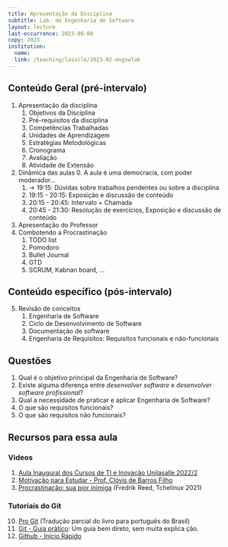 ```yaml
---
title: Apresentação da Disciplina
subtitle: Lab. de Engenharia de Software
layout: lecture
last-occurrence: 2023-08-08
copy: 2023
institution:
  name: 
  link: /teaching/lasalle/2023-02-engswlab
---
```


## Conteúdo Geral (pré-intervalo)

1. Apresentação da disciplina
    1. Objetivos da Disciplina
    2. Pré-requisitos da disciplina
    3. Competências Trabalhadas
    4. Unidades de Aprendizagem
    5. Estratégias Metodológicas
    6. Cronograma
    7. Avaliação
    8. Atividade de Extensão
2. Dinâmica das aulas
    0. A aula é uma democracia, com poder moderador...
    1. -> 19:15: Dúvidas sobre trabalhos pendentes ou sobre a disciplina
    2. 19:15 - 20:15: Exposição e discussão de conteúdo
    4. 20:15 - 20:45: Intervalo + Chamada
    5. 20:45 - 21:30: Resolução de exercícios, Exposição e discussão de conteúdo
3. Apresentação do Professor
4. Combotendo a Procrastinação
    1. TODO list
    2. Pomodoro
    3. Bullet Journal
    4. GTD
    5. SCRUM, Kabnan board, ...

## Conteúdo específico (pós-intervalo)

5. Revisão de conceitos
    1. Engenharia de Software
    2. Ciclo de Desenvolvimento de Software
    3. Documentação de software
    4. Engenharia de Requisitos: Requisitos funcionais e não-funcionais

## Questões

1. Qual é o objetivo principal da Engenharia de Software?
2. Existe alguma diferença entre _desenvolver software_ e _desenvolver software profissional_?
3. Qual a necessidade de praticar e aplicar Engenharia de Software?
4. O que são requisitos funcionais?
5. O que são requisitos não funcionais?


## Recursos para essa aula

### Videos

1. [Aula Inaugural dos Cursos de TI e Inovação Unilasalle 2022/2](https://www.youtube.com/watch?v=pxsdiyHgZHs)
2. [Motivação para Estudar - Prof. Clóvis de Barros Filho](https://www.youtube.com/watch?v=TRPBY_lxJfE)
3. [Procrastinação: sua pior inimiga](https://www.youtube.com/watch?v=q3oEyBpoq3o) (Fredrik Reed, Tchelinux 2021)

### Tutoriais do Git

10. [Pro Git](https://git-scm.com/book/pt-br/v2) (Tradução parcial do livro para português do Brasil)
11. [Git - Guia prático](https://rogerdudler.github.io/git-guide/index.pt_BR.html): Um guia bem direto, sem muita explica    ção.
12. [Github - Início Rápido](https://docs.github.com/pt/get-started/quickstart)

